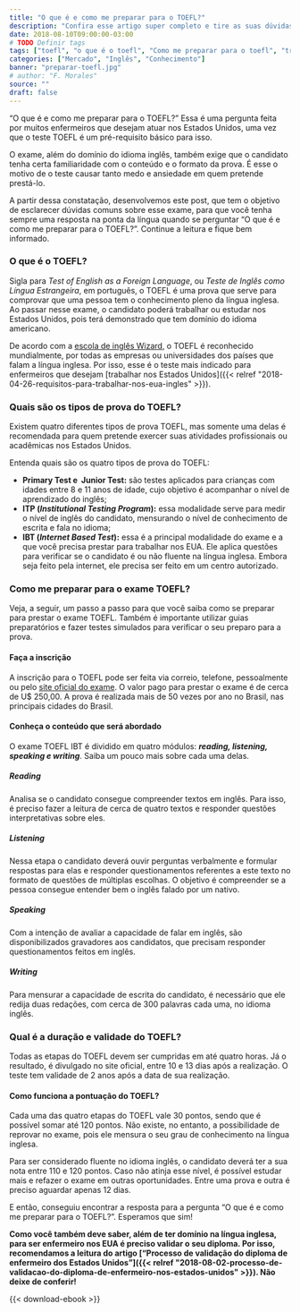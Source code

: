 ```yaml
---
title: "O que é e como me preparar para o TOEFL?"
description: "Confira esse artigo super completo e tire as suas dúvidas sobre o exame TOEFL."
date: 2018-08-10T09:00:00-03:00
# TODO Definir tags
tags: ["toefl", "o que é o toefl", "Como me preparar para o toefl", "trabalho nos eua", "inglês para trabalhar nos Estados Unidos", "enfermagem nos eua"]
categories: ["Mercado", "Inglês", "Conhecimento"]
banner: "preparar-toefl.jpg"
# author: "F. Morales"
source: ""
draft: false
---
```


“O que é e como me preparar para o TOEFL?” Essa é uma pergunta feita por muitos enfermeiros que desejam atuar nos Estados Unidos, uma vez que o teste TOEFL é um pré-requisito básico para isso.

O exame, além do domínio do idioma inglês, também exige que o candidato tenha certa familiaridade com o conteúdo e o formato da prova. É esse o motivo de o teste causar tanto medo e ansiedade em quem pretende prestá-lo.

A partir dessa constatação, desenvolvemos este post, que tem o objetivo de esclarecer dúvidas comuns sobre esse exame, para que você tenha sempre uma resposta na ponta da língua quando se perguntar “O que é e como me preparar para o TOEFL?”. Continue a leitura e fique bem informado.

### O que é o TOEFL?

Sigla para *Test of English as a Foreign Language*, ou *Teste de Inglês como Língua Estrangeira*, em português, o TOEFL é uma prova que serve para comprovar que uma pessoa tem o conhecimento pleno da língua inglesa. Ao passar nesse exame, o candidato poderá trabalhar ou estudar nos Estados Unidos, pois terá demonstrado que tem domínio do idioma americano.

De acordo com a [escola de inglês Wizard](http://www.wizard.com.br/blog/aprender-ingles/como-o-toefl-funciona/), o TOEFL é reconhecido mundialmente, por todas as empresas ou universidades dos países que falam a língua inglesa. Por isso, esse é o teste mais indicado para enfermeiros que desejam [trabalhar nos Estados Unidos]({{< relref "2018-04-26-requisitos-para-trabalhar-nos-eua-ingles" >}}).

### Quais são os tipos de prova do TOEFL?

Existem quatro diferentes tipos de prova TOEFL, mas somente uma delas é recomendada para quem pretende exercer suas atividades profissionais ou acadêmicas nos Estados Unidos.

Entenda quais são os quatro tipos de prova do TOEFL:

- **Primary Test e  Junior Test:** são testes aplicados para crianças com idades entre 8 e 11 anos de idade, cujo objetivo é acompanhar o nível de aprendizado do inglês;
- **ITP (*Institutional Testing Program*):** essa modalidade serve para medir o nível de inglês do candidato, mensurando o nível de conhecimento de escrita e fala no idioma;
- **IBT (*Internet Based Test*):** essa é a principal modalidade do exame e a que você precisa prestar para trabalhar nos EUA. Ele aplica questões para verificar se o candidato é ou não fluente na língua inglesa. Embora seja feito pela internet, ele precisa ser feito em um centro autorizado.

### Como me preparar para o exame TOEFL?

Veja, a seguir, um passo a passo para que você saiba como se preparar para prestar o exame TOEFL. Também é importante utilizar guias preparatórios e fazer testes simulados para verificar o seu preparo para a prova.

#### Faça a inscrição

A inscrição para o TOEFL pode ser feita via correio, telefone, pessoalmente ou pelo [site oficial do exame](https://www.ets.org/toefl). O valor pago para prestar o exame é de cerca de U$ 250,00. A prova é realizada mais de 50 vezes por ano no Brasil, nas principais cidades do Brasil.

#### Conheça o conteúdo que será abordado

O exame TOEFL IBT é dividido em quatro módulos: ***reading, listening, speaking e writing***. Saiba um pouco mais sobre cada uma delas.

##### Reading

Analisa se o candidato consegue compreender textos em inglês. Para isso, é preciso fazer a leitura de cerca de quatro textos e responder questões interpretativas sobre eles.

##### Listening

Nessa etapa o candidato deverá ouvir perguntas verbalmente e formular respostas para elas e responder questionamentos referentes a este texto no formato de questões de múltiplas escolhas. O objetivo é compreender se a pessoa consegue entender bem o inglês falado por um nativo.

##### Speaking

Com a intenção de avaliar a capacidade de falar em inglês, são disponibilizados gravadores aos candidatos, que precisam responder questionamentos feitos em inglês.

##### Writing

Para mensurar a capacidade de escrita do candidato, é necessário que ele redija duas redações, com cerca de 300 palavras cada uma, no idioma inglês.

### Qual é a duração e validade do TOEFL?

Todas as etapas do TOEFL devem ser cumpridas em até quatro horas. Já o resultado, é divulgado no site oficial, entre 10 e 13 dias após a realização. O teste tem validade de 2 anos após a data de sua realização.

#### Como funciona a pontuação do TOEFL?

Cada uma das quatro etapas do TOEFL vale 30 pontos, sendo que é possível somar até 120 pontos. Não existe, no entanto, a possibilidade de reprovar no exame, pois ele mensura o seu grau de conhecimento na língua inglesa.

Para ser considerado fluente no idioma inglês, o candidato deverá ter a sua nota entre 110 e 120 pontos. Caso não atinja esse nível, é possível estudar mais e refazer o exame em outras oportunidades. Entre uma prova e outra é preciso aguardar apenas 12 dias.

E então, conseguiu encontrar a resposta para a pergunta “O que é e como me preparar para o TOEFL?”. Esperamos que sim!

**Como você também deve saber, além de ter domínio na língua inglesa, para ser enfermeiro nos EUA é preciso validar o seu diploma. Por isso, recomendamos a leitura do artigo [“Processo de validação do diploma de enfermeiro dos Estados Unidos”]({{< relref "2018-08-02-processo-de-validacao-do-diploma-de-enfermeiro-nos-estados-unidos" >}}). Não deixe de conferir!**

{{< download-ebook >}}
